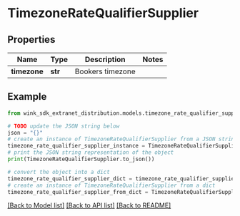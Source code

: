 # TimezoneRateQualifierSupplier


## Properties

Name | Type | Description | Notes
------------ | ------------- | ------------- | -------------
**timezone** | **str** | Bookers timezone | 

## Example

```python
from wink_sdk_extranet_distribution.models.timezone_rate_qualifier_supplier import TimezoneRateQualifierSupplier

# TODO update the JSON string below
json = "{}"
# create an instance of TimezoneRateQualifierSupplier from a JSON string
timezone_rate_qualifier_supplier_instance = TimezoneRateQualifierSupplier.from_json(json)
# print the JSON string representation of the object
print(TimezoneRateQualifierSupplier.to_json())

# convert the object into a dict
timezone_rate_qualifier_supplier_dict = timezone_rate_qualifier_supplier_instance.to_dict()
# create an instance of TimezoneRateQualifierSupplier from a dict
timezone_rate_qualifier_supplier_from_dict = TimezoneRateQualifierSupplier.from_dict(timezone_rate_qualifier_supplier_dict)
```
[[Back to Model list]](../README.md#documentation-for-models) [[Back to API list]](../README.md#documentation-for-api-endpoints) [[Back to README]](../README.md)


